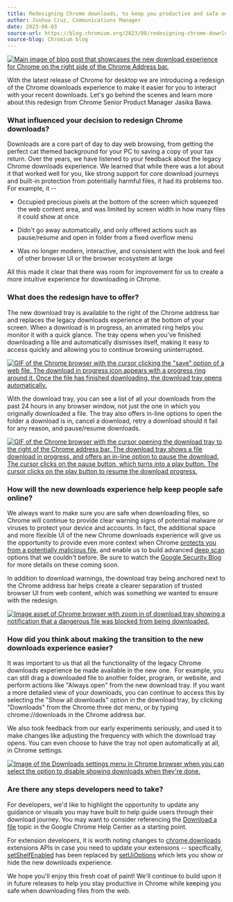 ```yaml
---
title: Redesigning Chrome downloads, to keep you productive and safe online
author: Joshua Cruz, Communications Manager 
date: 2023-08-03
source-url: https://blog.chromium.org/2023/08/redesigning-chrome-downloads-to-keep.html
source-blog: Chromium blog
---
```


[![Main image of blog post that showcases the new download experience for Chrome on the right side of the Chrome Address bar.](https://blogger.googleusercontent.com/img/b/R29vZ2xl/AVvXsEh_Wk6hUyNuwt82auTtHqsRHsnhylPD_2MDzrPZAsUiZdrBPVnVKmJuOXgiUJU-qWB0sTXV8ViI7A7pX4nl8fu4JDsQbWGUWoLQFOrWyh_-eWpvMrvJLrEn_LeDI8bmHAdQSzPAuHgeNzjZ3UHv_QBBcLXnJme9ctfO-szOUh_sxGZFrzkPfnEqo9-fw6st/s16000/DownloadsUI_Header.png)](https://blogger.googleusercontent.com/img/b/R29vZ2xl/AVvXsEh_Wk6hUyNuwt82auTtHqsRHsnhylPD_2MDzrPZAsUiZdrBPVnVKmJuOXgiUJU-qWB0sTXV8ViI7A7pX4nl8fu4JDsQbWGUWoLQFOrWyh_-eWpvMrvJLrEn_LeDI8bmHAdQSzPAuHgeNzjZ3UHv_QBBcLXnJme9ctfO-szOUh_sxGZFrzkPfnEqo9-fw6st/s6001/DownloadsUI_Header.png)

With the latest release of Chrome for desktop we are introducing a redesign of the Chrome downloads experience to make it easier for you to interact with your recent downloads. Let's go behind the scenes and learn more about this redesign from Chrome Senior Product Manager Jasika Bawa.

### What influenced your decision to redesign Chrome downloads?

Downloads are a core part of day to day web browsing, from getting the perfect cat themed background for your PC to saving a copy of your tax return. Over the years, we have listened to your feedback about the legacy Chrome downloads experience. We learned that while there was a lot about it that worked well for you, like strong support for core download journeys and built-in protection from potentially harmful files, it had its problems too. For example, it --

-   Occupied precious pixels at the bottom of the screen which squeezed the web content area, and was limited by screen width in how many files it could show at once

-   Didn't go away automatically, and only offered actions such as pause/resume and open in folder from a fixed overflow menu

-   Was no longer modern, interactive, and consistent with the look and feel of other browser UI or the browser ecosystem at large

All this made it clear that there was room for improvement for us to create a more intuitive experience for downloading in Chrome.

### What does the redesign have to offer?

The new download tray is available to the right of the Chrome address bar and replaces the legacy downloads experience at the bottom of your screen. When a download is in progress, an animated ring helps you monitor it with a quick glance. The tray opens when you've finished downloading a file and automatically dismisses itself, making it easy to access quickly and allowing you to continue browsing uninterrupted.

[![GIF of the Chrome browser with the cursor clicking the "save" option of a web file. The download in progress icon appears with a progress ring around it. Once the file has finished downloading, the download tray opens automatically.](https://blogger.googleusercontent.com/img/b/R29vZ2xl/AVvXsEgbJmzVloE8K113g3HXvVR5m0deTAdu9ojWOh4-HcgtdFdFE8uu2NCIHr0BAfQLyot8VtOk6qrNt51xjk0howX9ufqNicGw53OLikufsJrAJxuFSeMbdWBB-bCw8VoywDYQmM16_Zz56bPk2nbIBooBHDbDSVvypVvv-t9NQgT5EjXBKn6flb6WI3Uw0P3k/s16000/03_Downloads_Typical_Workflow.gif)](https://blogger.googleusercontent.com/img/b/R29vZ2xl/AVvXsEgbJmzVloE8K113g3HXvVR5m0deTAdu9ojWOh4-HcgtdFdFE8uu2NCIHr0BAfQLyot8VtOk6qrNt51xjk0howX9ufqNicGw53OLikufsJrAJxuFSeMbdWBB-bCw8VoywDYQmM16_Zz56bPk2nbIBooBHDbDSVvypVvv-t9NQgT5EjXBKn6flb6WI3Uw0P3k/s1080/03_Downloads_Typical_Workflow.gif)

With the download tray, you can see a list of all your downloads from the past 24 hours in any browser window, not just the one in which you originally downloaded a file. The tray also offers in-line options to open the folder a download is in, cancel a download, retry a download should it fail for any reason, and pause/resume downloads.

[![GIF of the Chrome browser with the cursor opening the download tray to the right of the Chrome address bar. The download tray shows a file download in progress, and offers an in-line option to pause the download. The cursor clicks on the pause button, which turns into a play button. The cursor clicks on the play button to resume the download progress.](https://blogger.googleusercontent.com/img/b/R29vZ2xl/AVvXsEhVxwPqeNXRP5BuOktf_i-hO_BsAqiNPI0IKBJVfSUJ15wkd1cIpzB3zL-P6_GVU8OfJ5-aCCgu37-iZ0eBXPgeKdETiNxYt4e_rjPghPc7C2B03HpZloUjsELm7-wZuC9BSNq-6_q_-Ot03u_7QQM7rtOZOjcNBEcsVQU91l1BePBs4fusB0NFtxdSdpgf/s16000/02_Downloads_Pause_Resume.gif)](https://blogger.googleusercontent.com/img/b/R29vZ2xl/AVvXsEhVxwPqeNXRP5BuOktf_i-hO_BsAqiNPI0IKBJVfSUJ15wkd1cIpzB3zL-P6_GVU8OfJ5-aCCgu37-iZ0eBXPgeKdETiNxYt4e_rjPghPc7C2B03HpZloUjsELm7-wZuC9BSNq-6_q_-Ot03u_7QQM7rtOZOjcNBEcsVQU91l1BePBs4fusB0NFtxdSdpgf/s1080/02_Downloads_Pause_Resume.gif)

### How will the new downloads experience help keep people safe online? 

We always want to make sure you are safe when downloading files, so Chrome will continue to provide clear warning signs of potential malware or viruses to protect your device and accounts. In fact, the additional space and more flexible UI of the new Chrome downloads experience will give us the opportunity to provide even more context when Chrome [protects you from a potentially malicious file](https://support.google.com/chrome/answer/6261569), and enable us to build advanced [deep scan](https://security.googleblog.com/2022/12/enhanced-protection-strongest-level-of.html) options that we couldn't before. Be sure to watch the [Google Security Blog](https://security.googleblog.com/) for more details on these coming soon.

In addition to download warnings, the download tray being anchored next to the Chrome address bar helps create a clearer separation of trusted browser UI from web content, which was something we wanted to ensure with the redesign.

[![Image asset of Chrome browser with zoom in of download tray showing a notification that a dangerous file was blocked from being downloaded.](https://blogger.googleusercontent.com/img/b/R29vZ2xl/AVvXsEgTIT3vfufB0MF9eg6j7R63Pnzb3WUEkFmCb5ZifLGjdBoLUt7SNZNM4o86VGq84QsN4k03XFLFhqLZcJIXEoKScOcY8bFgHFJa9Sa7WYD1fbcZjnYdF00BKfKLMGKHe7_mTTQu8YrN5utgTtNfS66K_28U8juA5qP-h3-g9yHL82446t6C4_cNyN73DZbt/s16000/01_Warning.png)](https://blogger.googleusercontent.com/img/b/R29vZ2xl/AVvXsEgTIT3vfufB0MF9eg6j7R63Pnzb3WUEkFmCb5ZifLGjdBoLUt7SNZNM4o86VGq84QsN4k03XFLFhqLZcJIXEoKScOcY8bFgHFJa9Sa7WYD1fbcZjnYdF00BKfKLMGKHe7_mTTQu8YrN5utgTtNfS66K_28U8juA5qP-h3-g9yHL82446t6C4_cNyN73DZbt/s2251/01_Warning.png)

### How did you think about making the transition to the new downloads experience easier?

It was important to us that all the functionality of the legacy Chrome downloads experience be made available in the new one.  For example, you can still drag a downloaded file to another folder, program, or website, and perform actions like "Always open" from the new download tray. If you want a more detailed view of your downloads, you can continue to access this by selecting the "Show all downloads" option in the download tray, by clicking "Downloads" from the Chrome three dot menu, or by typing chrome://downloads in the Chrome address bar.

We also took feedback from our early experiments seriously, and used it to make changes like adjusting the frequency with which the download tray opens. You can even choose to have the tray not open automatically at all, in Chrome settings.

[![Image of the Downloads settings menu in Chrome browser when you can select the option to disable showing downloads when they're done.](https://blogger.googleusercontent.com/img/b/R29vZ2xl/AVvXsEh9rQCF4Q6wS6Fd3eRFNKBFDlW4PTEfKB66TcZpNqUCo-k-wuDttbt4Y2YST0OX6FVIbDglglvRLyrd6ACsYhiT9fAXdBcA4oxMo6KAZ9_mp-sOWK4VR4O6Y1bFTW2skTGLZFP0eiGaPKhevDG6t3_6PfX5xRC7WDHH43nKg0_IvH9fkchTMneMFoDLrsoS/s16000/05_NewSetting.png)](https://blogger.googleusercontent.com/img/b/R29vZ2xl/AVvXsEh9rQCF4Q6wS6Fd3eRFNKBFDlW4PTEfKB66TcZpNqUCo-k-wuDttbt4Y2YST0OX6FVIbDglglvRLyrd6ACsYhiT9fAXdBcA4oxMo6KAZ9_mp-sOWK4VR4O6Y1bFTW2skTGLZFP0eiGaPKhevDG6t3_6PfX5xRC7WDHH43nKg0_IvH9fkchTMneMFoDLrsoS/s4168/05_NewSetting.png)

### Are there any steps developers need to take? 

For developers, we'd like to highlight the opportunity to update any guidance or visuals you may have built to help guide users through their download journey. You may want to consider referencing the [Download a file](https://support.google.com/chrome/answer/95759) topic in the Google Chrome Help Center as a starting point.

For extension developers, it is worth noting changes to [chrome.downloads](https://developer.chrome.com/docs/extensions/reference/downloads/) extensions APIs in case you need to update your extensions -- specifically, [setShelfEnabled](https://developer.chrome.com/docs/extensions/reference/downloads/#method-setShelfEnabled) has been replaced by [setUiOptions](https://developer.chrome.com/docs/extensions/reference/downloads/#method-setUiOptions) which lets you show or hide the new downloads experience.

We hope you'll enjoy this fresh coat of paint! We'll continue to build upon it in future releases to help you stay productive in Chrome while keeping you safe when downloading files from the web.